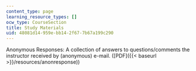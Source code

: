 ```yaml
---
content_type: page
learning_resource_types: []
ocw_type: CourseSection
title: Study Materials
uid: 48081d14-959e-bb14-2f67-7b67a199c290
---
```


Anonymous Responses: A collection of answers to questions/comments the instructor received by (anonymous) e-mail. ([PDF]({{< baseurl >}}/resources/anonresponse))